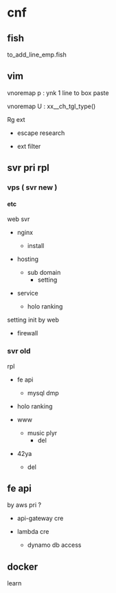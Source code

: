 
# cnf


## fish

to_add_line_emp.fish


## vim

vnoremap p : ynk 1 line to box paste


vnoremap U : xx__ch_tgl_type()


Rg ext
- escape research

- ext filter


## svr pri rpl

### vps ( svr new )

#### etc

web svr
- nginx
  - install

- hosting
  - sub domain
    - setting

- service
  - holo ranking


setting init by web
- firewall


### svr old

rpl

- fe api
  - mysql dmp

- holo ranking

- www
  - music plyr
    - del

- 42ya
  - del


## fe api

by aws pri ?
- api-gateway cre

- lambda cre
  - dynamo db access


## docker

learn



